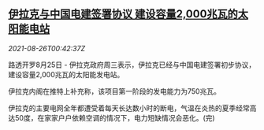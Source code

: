 <!--1629939662000-->
[伊拉克与中国电建签署协议 建设容量2,000兆瓦的太阳能电站](https://cn.reuters.com/article/iraq-cn-power-construction-0825-wedn-idCNKBS2FR01C)
------

<div><i>2021-08-26T00:42:37Z</i></div><p>路透开罗8月25日 - 伊拉克政府周三表示，伊拉克已经与中国电建签署初步协议，建设容量2,000兆瓦的太阳能发电站。</p><p>伊拉克内阁在推特上补充称，该项目第一阶段的发电能力为750兆瓦。</p><p>伊拉克的主要电网全年都遭受着每天长达数小时的断电，气温在炎热的夏季经常高达50度，在家家户户依赖空调的情况下，电力短缺情况会恶化。(完)</p>
